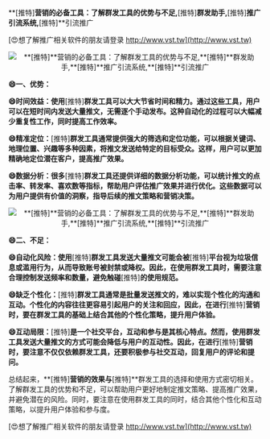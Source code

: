**[推特]**营销的必备工具：了解群发工具的优势与不足,**[推特]**群发助手,**[推特]**推广引流系统,**[推特]**引流推广

[😍想了解推广相关软件的朋友请登录 http://www.vst.tw](http://www.vst.tw)

 <center><img src="https://vst.tw/MP4/tuiguang/png/6.png" alt="**[推特]**营销的必备工具：了解群发工具的优势与不足,**[推特]**群发助手,**[推特]**推广引流系统,**[推特]**引流推广"></center>

**😄一、优势：**

**😄时间效益：使用**[推特]**群发工具可以大大节省时间和精力。通过这些工具，用户可以在短时间内发送大量推文，无需逐个手动发布。这种自动化的过程可以大幅减少重复性工作，同时提高工作效率。**

**😄精准定位：**[推特]**群发工具通常提供强大的筛选和定位功能，可以根据关键词、地理位置、兴趣等多种因素，将推文发送给特定的目标受众。这样，用户可以更加精确地定位潜在客户，提高推广效果。**

**😄数据分析：很多**[推特]**群发工具还提供详细的数据分析功能，可以统计推文的点击率、转发率、喜欢数等指标，帮助用户评估推广效果并进行优化。这些数据可以为用户提供有价值的洞察，指导后续的推文策略和营销决策。**

 <center><img src="https://vst.tw/MP4/tuiguang/png/2.png" alt="**[推特]**营销的必备工具：了解群发工具的优势与不足,**[推特]**群发助手,**[推特]**推广引流系统,**[推特]**引流推广"></center>

**😄二、不足：**

**😄自动化风险：使用**[推特]**群发工具发送大量推文可能会被**[推特]**平台视为垃圾信息或滥用行为，从而导致账号被封禁或降权。因此，在使用群发工具时，需要注意合理控制发送频率和数量，避免触碰**[推特]**的使用规范。**

**😄缺乏个性化：**[推特]**群发工具通常是批量发送推文的，难以实现个性化的沟通和互动。个性化的内容往往更容易引起用户的关注和回应，因此，在进行**[推特]**营销时，要在群发工具的基础上结合其他的个性化策略，提升用户体验。**

**😄互动局限：**[推特]**是一个社交平台，互动和参与是其核心特点。然而，使用群发工具发送大量推文的方式可能会降低与用户的互动性。因此，在进行**[推特]**营销时，要注意不仅仅依赖群发工具，还要积极参与社交互动，回复用户的评论和提问。**

总结起来，**[推特]**营销的效果与**[推特]**群发工具的选择和使用方式密切相关。了解群发工具的优势和不足，可以帮助用户更好地制定推文策略、提高推广效果，并避免潜在的风险。同时，要注意在使用群发工具的同时，结合其他个性化和互动策略，以提升用户体验和参与度。

[😍想了解推广相关软件的朋友请登录 http://www.vst.tw](http://www.vst.tw)



